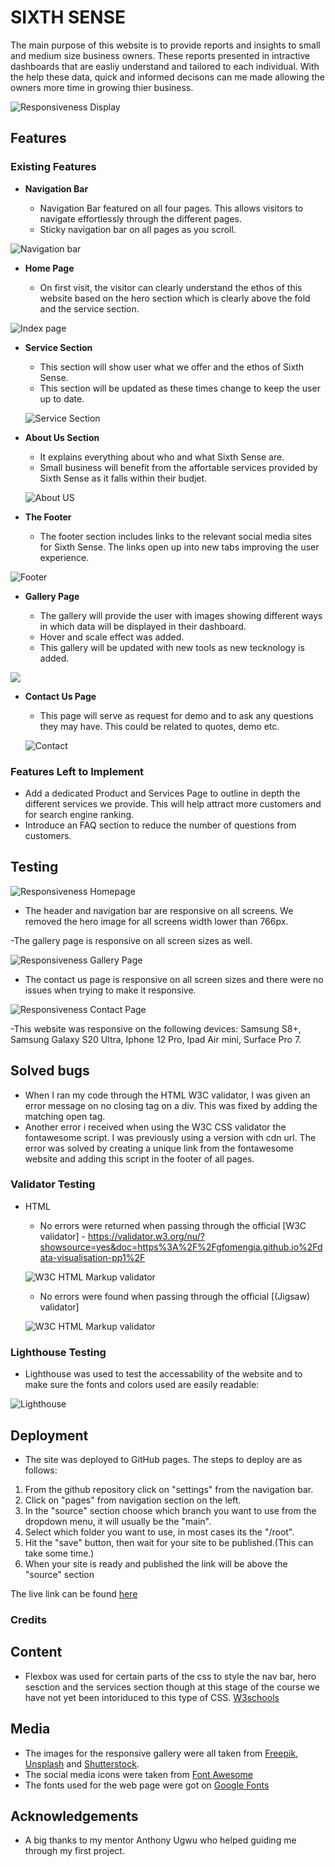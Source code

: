 
# SIXTH SENSE

The main purpose of this website is to provide reports and insights to small and medium size business owners. These reports presented in intractive dashboards that are easliy understand and tailored to each individual. With the help these data, quick and informed decisons can me made allowing the owners more time in growing thier business.  

![Responsiveness Display](/assets/images/sixthsense-eeponsive-view.png)

## Features

### Existing Features

- __Navigation Bar__

  - Navigation Bar featured on all four pages. This allows visitors to navigate effortlessly through the different pages.
  - Sticky navigation bar on all pages as you scroll.

![Navigation bar](/assets/images/sixthsense-nav-bar.png)

- __Home Page__

  - On first visit, the visitor can clearly understand the ethos of this website based on the hero section which is clearly above the fold and the service section.

![Index page](/assets/images/sixthsense-desktop.png)

- __Service Section__

  - This section will show user what we offer and the ethos of Sixth Sense.
  - This section will be updated as these times change to keep the user up to date.

  ![Service Section](/assets/images/sixthsense-service-section.png)

- __About Us Section__

  - It explains everything about who and what Sixth Sense are.
  - Small business will benefit from the affortable services provided by Sixth Sense as it falls within their budjet.
  
  ![About US](/assets/images/sixthsense-about-us.png)
  
- __The Footer__

  - The footer section includes links to the relevant social media sites for Sixth Sense. The links open up into new tabs improving the user experience.  

![Footer](/assets/images/sixthsense-footer.png)

- __Gallery Page__

  - The gallery will provide the user with  images showing different ways in which data will be displayed in their dashboard.
  - Hover and scale effect was added.
  - This gallery will be updated with new tools as new tecknology is added.

 ![](/assets/images/sixthsense-gallerypage.png)

- __Contact Us Page__

  - This page will serve as request for demo and to ask any questions they may have. This could be related to quotes, demo etc.

  ![Contact](/assets/images/sixthsense-contact-us.png)
  
### Features Left to Implement

- Add a dedicated Product and Services Page to outline in depth the different services we provide. This will help attract more customers and for search engine ranking.
- Introduce an FAQ section to reduce the number of questions from customers.
  
## Testing

![Responsiveness Homepage](/assets/images/sixthsense-eeponsive-view.png)

- The header and navigation bar are responsive on all screens. We removed the hero image for all screens width lower than 766px.

-The gallery page is responsive on all screen sizes as well.

![Responsiveness Gallery Page](/assets/images/sixthsense-reponsive-gallery.png)

- The contact us page is responsive on all screen sizes and there were no issues when trying to make it responsive.

![Responsiveness Contact Page](/assets/images/sixthsense-reponsive-contactus.png)

-This website was responsive on the following devices: Samsung S8+, Samsung Galaxy S20 Ultra, Iphone 12 Pro, Ipad Air mini, Surface Pro 7.

## Solved bugs

- When I ran my code through the HTML W3C validator, I was given an error message on no closing tag on a div. This was fixed by adding the matching open tag.
- Another error i received when using the W3C CSS validator the fontawesome script. I was previously using a version with cdn url. The error was solved by creating a unique link from the fontawesome website and adding this script in the footer of all pages.

### Validator Testing

- HTML
  - No errors were returned when passing through the official [W3C validator] - <https://validator.w3.org/nu/?showsource=yes&doc=https%3A%2F%2Fgfomengia.github.io%2Fdata-visualisation-pp1%2F>
  
  ![W3C HTML Markup validator](/assets/images/sixthsense-W3C-markup-validator.png)

  - No errors were found when passing through the official [(Jigsaw) validator]
  
  ![W3C HTML Markup validator](/assets/images/sixthsense-W3C-css-validator.png)

### Lighthouse Testing

- Lighthouse was used to test the accessability of the website and to make sure the fonts and colors used are easily readable:

![Lighthouse](/assets/images/sixthsense-lighthouse.png)

## Deployment

- The site was deployed to GitHub pages. The steps to deploy are as follows:

1. From the github repository click on "settings" from the navigation bar.
2. Click on "pages" from navigation section on the left.
3. In the "source" section choose which branch you want to use from the dropdown menu, it will usually be the "main".
4. Select which folder you want to use, in most cases its the "/root".
5. Hit the "save" button, then wait for your site to be published.(This can take some time.)
6. When your site is ready and published the link will be above the "source" section

The live link can be found [here](https://gfomengia.github.io/data-visualisation-pp1/)

### Credits

## Content

- Flexbox was used for certain parts of the css to style the nav bar, hero sesction and the services section though at this stage of the course we have not yet been intoriduced to this type of CSS. [W3schools](https://www.w3schools.com/css/css3_flexbox_responsive.asp)

## Media

- The images for the responsive gallery were all taken from [Freepik](https://www.freepik.com/), [Unsplash](https://unsplash.com/) and [Shutterstock](https://www.shutterstock.com/).
- The social media icons were taken from [Font Awesome](https://fontawesome.com/)
- The fonts used for the web page were got on [Google Fonts](https://fonts.google.com/)
  
## Acknowledgements

- A big thanks to my mentor Anthony Ugwu who helped guiding me through my first project.
